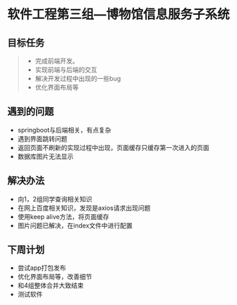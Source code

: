 # 软件工程第三组—博物馆信息服务子系统
## 目标任务

> - 完成前端开发。
> - 实现前端与后端的交互
> - 解决开发过程中出现的一些bug
> - 优化界面布局等

## 遇到的问题
- springboot与后端相关，有点复杂
- 遇到界面跳转问题
- 返回页面不刷新的实现过程中出现，页面缓存只缓存第一次进入的页面
- 数据库图片无法显示

## 解决办法
- 向1，2组同学查询相关知识
- 在网上百度相关知识，发现是axios请求出现问题
- 使用keep alive方法，将页面缓存
- 图片问题已解决，在index文件中进行配置

## 下周计划
- 尝试app打包发布
- 优化界面布局等，改善细节
- 和4组整体合并大致结束
- 测试软件
